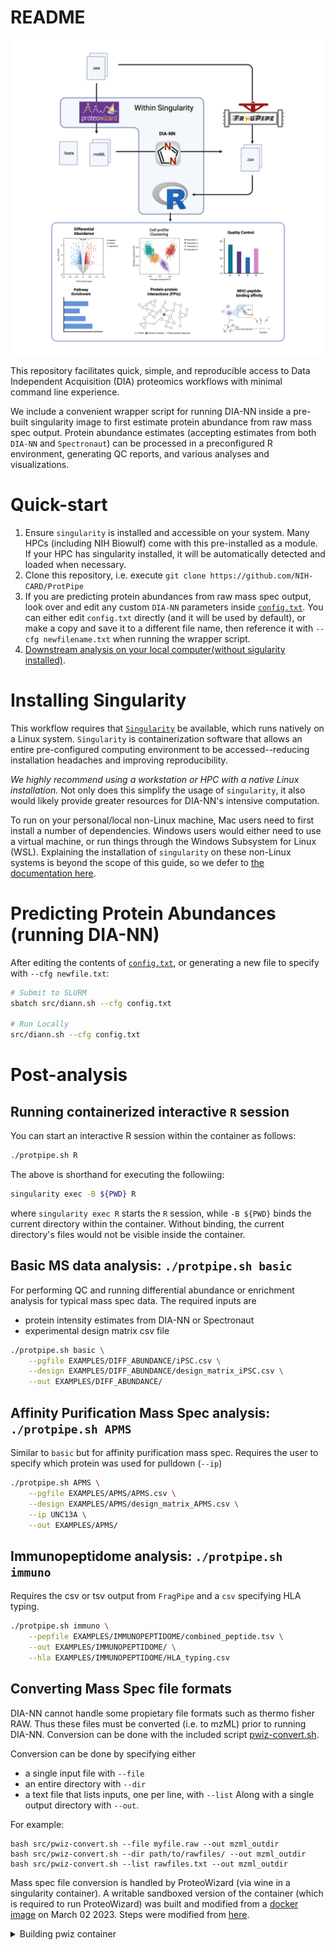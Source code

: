 # README

![workflow-image](src/ProtPipe.png)

This repository facilitates quick, simple, and reproducible access to Data Independent Acquisition (DIA) proteomics workflows with minimal command line experience.

We include a convenient wrapper script for running DIA-NN inside a pre-built singularity image to first estimate protein abundance from raw mass spec output. Protein abundance estimates (accepting estimates from both `DIA-NN` and `Spectronaut`) can  be processed in a preconfigured R environment, generating QC reports, and various analyses and visualizations.


# Quick-start

1. Ensure `singularity` is installed and accessible on your system. Many HPCs (including NIH Biowulf) come with this pre-installed as a module. If your HPC has singularity installed, it will be automatically detected and loaded when necessary.
2. Clone this repository, i.e. execute `git clone https://github.com/NIH-CARD/ProtPipe`
3. If you are predicting protein abundances from raw mass spec output, look over and edit any custom `DIA-NN` parameters inside [`config.txt`](config.txt). You can either edit `config.txt` directly (and it will be used by default), or make a copy and save it to a different file name, then reference it with `--cfg newfilename.txt` when running the wrapper script.
4. [Downstream analysis on your local computer(without sigularity installed)](downstream_analysis.md). 

# Installing Singularity

This workflow requires that [`Singularity`](https://sylabs.io/singularity) be available, which runs natively on a Linux system. `Singularity` is containerization software that allows an entire pre-configured computing environment to be accessed--reducing installation headaches and improving reproducibility. 

*We highly recommend using a workstation or HPC with a native Linux installation.* Not only does this simplify the usage of `singularity`, it also would likely provide greater resources for DIA-NN's intensive computation.

To run on your personal/local non-Linux machine, Mac users need to first install a number of dependencies. Windows users would either need to use a virtual machine, or run things through the Windows Subsystem for Linux (WSL). Explaining the installation of `singularity` on these non-Linux systems is beyond the scope of this guide, so we defer to [the documentation here](https://docs.sylabs.io/guides/3.0/user-guide/installation.html).

# Predicting Protein Abundances (running DIA-NN)
After editing the contents of [`config.txt`](config.txt), or generating a new file to specify with `--cfg newfile.txt`:
```bash
# Submit to SLURM
sbatch src/diann.sh --cfg config.txt

# Run Locally
src/diann.sh --cfg config.txt
```

# Post-analysis

## Running containerized interactive `R` session
You can start an interactive R session within the container as follows:

```bash
./protpipe.sh R
```

The above is shorthand for executing the followiing:
```bash
singularity exec -B ${PWD} R
```

where `singularity exec R` starts the `R` session, while `-B ${PWD}` binds the
current directory within the container. Without binding, the current directory's
files would not be visible inside the container.

## Basic MS data analysis: `./protpipe.sh basic`

For performing QC and running differential abundance or enrichment analysis for typical mass spec data. The required inputs are
- protein intensity estimates from DIA-NN or Spectronaut
- experimental design matrix csv file

```bash
./protpipe.sh basic \
    --pgfile EXAMPLES/DIFF_ABUNDANCE/iPSC.csv \
    --design EXAMPLES/DIFF_ABUNDANCE/design_matrix_iPSC.csv \
    --out EXAMPLES/DIFF_ABUNDANCE/
```

## Affinity Purification Mass Spec analysis: `./protpipe.sh APMS`

Similar to `basic` but for affinity purification mass spec. Requires the user to specify which protein was used for pulldown (`--ip`)
```bash
./protpipe.sh APMS \
    --pgfile EXAMPLES/APMS/APMS.csv \
    --design EXAMPLES/APMS/design_matrix_APMS.csv \
    --ip UNC13A \
    --out EXAMPLES/APMS/
```

## Immunopeptidome analysis: `./protpipe.sh immuno`

Requires the csv or tsv output from `FragPipe` and a `csv` specifying HLA typing.
```bash
./protpipe.sh immuno \
    --pepfile EXAMPLES/IMMUNOPEPTIDOME/combined_peptide.tsv \
    --out EXAMPLES/IMMUNOPEPTIDOME/ \
    --hla EXAMPLES/IMMUNOPEPTIDOME/HLA_typing.csv
```


## Converting Mass Spec file formats

DIA-NN cannot handle some propietary file formats such as thermo fisher RAW. Thus these files must
be converted (i.e. to mzML) prior to running DIA-NN. Conversion can be done with the included script
[pwiz-convert.sh](src/pwiz-convert.sh). 

Conversion can be done by specifying either
* a single input file with `--file`
* an entire directory with `--dir`
* a text file that lists inputs, one per line, with `--list`
Along with a single output directory with `--out`.

For example:
```
bash src/pwiz-convert.sh --file myfile.raw --out mzml_outdir
bash src/pwiz-convert.sh --dir path/to/rawfiles/ --out mzml_outdir
bash src/pwiz-convert.sh --list rawfiles.txt --out mzml_outdir

```

Mass spec file conversion is handled by ProteoWizard (via wine in a singularity container).
A writable sandboxed version of the container (which is required to run ProteoWizard) was built
and modified from a [docker image](docker://chambm/pwiz-skyline-i-agree-to-the-vendor-licenses) on
March 02 2023. Steps were modified from [here](https://github.com/jspaezp/elfragmentador-data#setting-up-msconvert-on-singularity-).

<details><summary>Building pwiz container</summary>


```bash
# Build writable singularity sandbox image based on docker image
singularity build --sandbox pwiz_sandbox docker://chambm/pwiz-skyline-i-agree-to-the-vendor-licenses

# Modified pwiz_sandbox/usr/bin/mywine
echo """#!/bin/sh

GLOBALWINEPREFIX=/wineprefix64
MYWINEPREFIX=/mywineprefix/

if [ ! -L "$MYWINEPREFIX"/dosdevices/z: ] ; then 
  mkdir -p "$MYWINEPREFIX"/dosdevices
  cp "$GLOBALWINEPREFIX"/*.reg "$MYWINEPREFIX"
  ln -sf "$GLOBALWINEPREFIX/drive_c" "$MYWINEPREFIX/dosdevices/c:"
  ln -sf "/" "$MYWINEPREFIX/dosdevices/z:"
  echo disable > $MYWINEPREFIX/.update-timestamp        # Line being added
  echo disable > $GLOBALWINEPREFIX/.update-timestamp    # Line being added
fi 

export WINEPREFIX=$MYWINEPREFIX
wine "$@"
""" > pwiz_sandbox/usr/bin/mywine

tar -czvf pwiz_sandbox.tar.gz pwiz_sandbox
rclone copy pwiz_sandbox.tar.gz onedrive:/singularity       # upload archive to cloud
```
</details>
